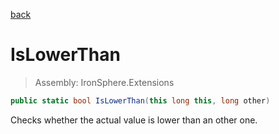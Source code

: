 ﻿

[back](/IronSphere.Extensions/types/LongExtension)

# IsLowerThan

> Assembly: IronSphere.Extensions

```csharp
public static bool IsLowerThan(this long this, long other)
```

Checks whether the actual value is lower than an other one.

 